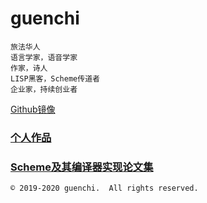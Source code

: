 # guenchi

```
旅法华人
语言学家，语音学家
作家，诗人
LISP黑客，Scheme传道者
企业家，持续创业者
```
[Github镜像](https://guenchi.github.io)

### [个人作品](0x0000.md)

### [Scheme及其编译器实现论文集](https://guenchi.github.io/Scheme/) 



```
© 2019-2020 guenchi.  All rights reserved.
```
